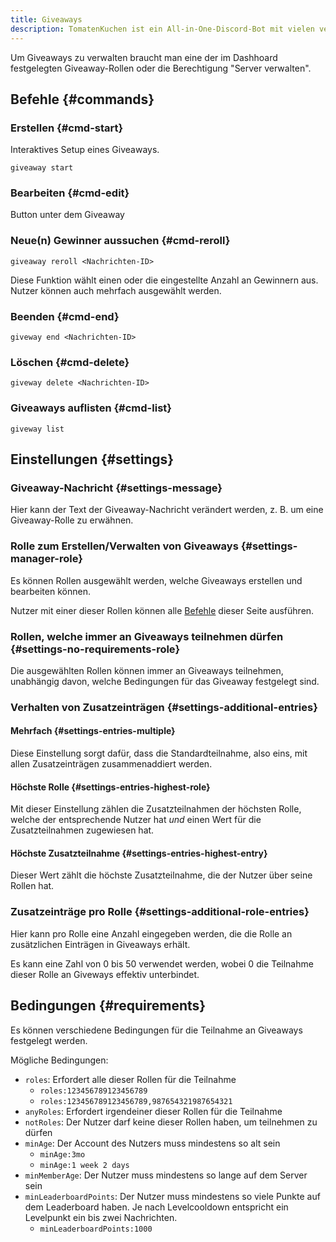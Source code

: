 ```yaml
---
title: Giveaways
description: TomatenKuchen ist ein All-in-One-Discord-Bot mit vielen verschiedenen Funktionen. Erklärt die Funktionen des Giveawayssystems.
---
```


Um Giveaways zu verwalten braucht man eine der im Dashhoard festgelegten Giveaway-Rollen oder die Berechtigung "Server verwalten".

## Befehle {#commands}

### Erstellen {#cmd-start}

Interaktives Setup eines Giveaways.

`giveaway start`

### Bearbeiten {#cmd-edit}

Button unter dem Giveaway

### Neue(n) Gewinner aussuchen {#cmd-reroll}

`giveaway reroll <Nachrichten-ID>`

Diese Funktion wählt einen oder die eingestellte Anzahl an Gewinnern aus. Nutzer können auch mehrfach ausgewählt werden.

### Beenden {#cmd-end}

`giveway end <Nachrichten-ID>`

### Löschen {#cmd-delete}

`giveway delete <Nachrichten-ID>`

### Giveaways auflisten {#cmd-list}

`giveway list`

## Einstellungen {#settings}

### Giveaway-Nachricht {#settings-message}

Hier kann der Text der Giveaway-Nachricht verändert werden, z. B. um eine Giveaway-Rolle zu erwähnen.

### Rolle zum Erstellen/Verwalten von Giveaways {#settings-manager-role}

Es können Rollen ausgewählt werden, welche Giveaways erstellen und bearbeiten können.

Nutzer mit einer dieser Rollen können alle [Befehle](#commands) dieser Seite ausführen.

### Rollen, welche immer an Giveaways teilnehmen dürfen {#settings-no-requirements-role}

Die ausgewählten Rollen können immer an Giveaways teilnehmen, unabhängig davon, welche Bedingungen für das Giveaway festgelegt sind.

### Verhalten von Zusatzeinträgen {#settings-additional-entries}

#### Mehrfach {#settings-entries-multiple}

Diese Einstellung sorgt dafür, dass die Standardteilnahme, also eins, mit allen Zusatzeinträgen zusammenaddiert werden.

#### Höchste Rolle {#settings-entries-highest-role}

Mit dieser Einstellung zählen die Zusatzteilnahmen der höchsten Rolle, welche der entsprechende Nutzer hat *und* einen Wert für die Zusatzteilnahmen zugewiesen hat.

#### Höchste Zusatzteilnahme {#settings-entries-highest-entry}

Dieser Wert zählt die höchste Zusatzteilnahme, die der Nutzer über seine Rollen hat.

### Zusatzeinträge pro Rolle {#settings-additional-role-entries}

Hier kann pro Rolle eine Anzahl eingegeben werden, die die Rolle an zusätzlichen Einträgen in Giveaways erhält.

Es kann eine Zahl von 0 bis 50 verwendet werden, wobei 0 die Teilnahme dieser Rolle an Giveways effektiv unterbindet.

## Bedingungen {#requirements}

Es können verschiedene Bedingungen für die Teilnahme an Giveaways festgelegt werden.

Mögliche Bedingungen:
- `roles`: Erfordert alle dieser Rollen für die Teilnahme
	- `roles:123456789123456789`
	- `roles:123456789123456789,987654321987654321`
- `anyRoles`: Erfordert irgendeiner dieser Rollen für die Teilnahme
- `notRoles`: Der Nutzer darf keine dieser Rollen haben, um teilnehmen zu dürfen
- `minAge`: Der Account des Nutzers muss mindestens so alt sein
	- `minAge:3mo`
	- `minAge:1 week 2 days`
- `minMemberAge`: Der Nutzer muss mindestens so lange auf dem Server sein
- `minLeaderboardPoints`: Der Nutzer muss mindestens so viele Punkte auf dem Leaderboard haben. Je nach Levelcooldown entspricht ein Levelpunkt ein bis zwei Nachrichten.
	- `minLeaderboardPoints:1000`
